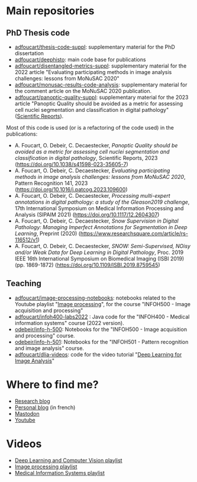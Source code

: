 # Main repositories

## PhD Thesis code

* [adfoucart/thesis-code-suppl](https://github.com/adfoucart/thesis-code-suppl): supplementary material for the PhD dissertation
* [adfoucart/deephisto](https://github.com/adfoucart/deephisto): main code base for publications
* [adfoucart/disentangled-metrics-suppl](https://github.com/adfoucart/disentangled-metrics-suppl): supplementary material for the 2022 article "Evaluating participating methods in image analysis challenges: lessons from MoNuSAC 2020"
* [adfoucart/monusac-results-code-analysis](https://github.com/adfoucart/monusac-results-code-analysis): supplementary material for the comment article on the MoNuSAC 2020 publication.
* [adfoucart/panoptic-quality-suppl](https://github.com/adfoucart/panoptic-quality-suppl): supplementary material for the 2023 article "Panoptic Quality should be avoided as a metric for assessing cell nuclei segmentation and classification in digital pathology" ([Scientific Reports](https://www.nature.com/articles/s41598-023-35605-7)).

Most of this code is used (or is a refactoring of the code used) in the publications:

* A. Foucart, O. Debeir, C. Decaestecker, *Panoptic Quality should be avoided as a metric for assessing cell nuclei segmentation and classification in digital pathology*, Scientific Reports, 2023 (https://doi.org/10.1038/s41598-023-35605-7)
* A. Foucart, O. Debeir, C. Decaestecker, *Evaluating participating methods in image analysis challenges: lessons from MoNuSAC 2020*, Pattern Recognition 141, 2023 (https://doi.org/10.1016/j.patcog.2023.109600)
* A. Foucart, O. Debeir, C. Decaestecker, *Processing multi-expert annotations in digital pathology: a study of the Gleason2019 challenge*, 17th International Symposium on Medical Information Processing and Analysis (SIPAIM 2021) (https://doi.org/10.1117/12.2604307)
* A. Foucart, O. Debeir, C. Decaestecker, *Snow Supervision in Digital Pathology: Managing Imperfect Annotations for Segmentation in Deep Learning*, Preprint (2020) (https://www.researchsquare.com/article/rs-116512/v1)
* A. Foucart, O. Debeir, C. Decaestecker, *SNOW: Semi-Supervised, NOisy and/or Weak Data for Deep Learning in Digital Pathology*, Proc. 2019 IEEE 16th International Symposium on Biomedical Imaging (ISBI 2019) (pp. 1869-1872) (https://doi.org/10.1109/ISBI.2019.8759545)


## Teaching

* [adfoucart/image-processing-notebooks](https://github.com/adfoucart/image-processing-notebooks): notebooks related to the Youtube playlist "[Image processing](https://www.youtube.com/playlist?list=PLI3XOM9BWLSW6vTPxc9ZfSABS31o7HMub)", for the course "INFOH500 - Image acquisition and processing"
* [adfoucart/infoh400-labs2022](https://github.com/adfoucart/infoh400-labs2022) : Java code for the "INFOH400 - Medical information systems" course (2022 version).
* [odebeir/info-h-500](https://github.com/odebeir/info-h-500): Notebooks for the "INFOH500 - Image acquisition and processing" course.
* [odebeir/info-h-501](https://github.com/odebeir/info-h-501): Notebooks for the "INFOH501 - Pattern recognition and image analysis" course.
* [adfoucart/dlia-videos](https://github.com/adfoucart/dlia-videos): code for the video tutorial "[Deep Learning for Image Analysis](https://www.youtube.com/watch?v=pykWxW8gim0)"

# Where to find me?

* [Research blog](https://research.adfoucart.be)
* [Personal blog](https://adfoucart.be/blog) (in french)
* [Mastodon](https://social.sciences.re/@AFoucart)
* [Youtube](https://www.youtube.com/@AdrienFoucart)

# Videos
- [Deep Learning and Computer Vision playlist](https://www.youtube.com/watch?v=_LWX6JGBPIY&list=PLI3XOM9BWLSVnBQiMcOldTRhuyk414Xcx)
- [Image processing playlist](https://www.youtube.com/watch?v=rgJmji4rTpw&list=PLI3XOM9BWLSW6vTPxc9ZfSABS31o7HMub)
- [Medical Information Systems playlist](https://www.youtube.com/watch?v=jdikw6MWpro&list=PLI3XOM9BWLSWAfXfXkhSU8U_X9dYNanum)
